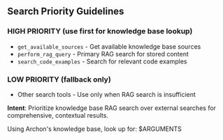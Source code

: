 ## Search Priority Guidelines

### HIGH PRIORITY (use first for knowledge base lookup)
- `get_available_sources` - Get available knowledge base sources
- `perform_rag_query` - Primary RAG search for stored content
- `search_code_examples` - Search for relevant code examples

### LOW PRIORITY (fallback only)
- Other search tools - Use only when RAG search is insufficient

**Intent**: Prioritize knowledge base RAG search over external searches for comprehensive, contextual results.

Using Archon's knowledge base, look up for: $ARGUMENTS
